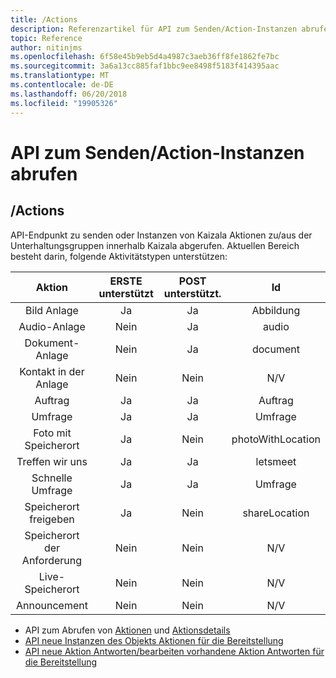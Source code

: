 ```yaml
---
title: /Actions
description: Referenzartikel für API zum Senden/Action-Instanzen abrufen
topic: Reference
author: nitinjms
ms.openlocfilehash: 6f58e45b9eb5d4a4987c3aeb36ff8fe1862fe7bc
ms.sourcegitcommit: 3a6a13cc885faf1bbc9ee8498f5183f414395aac
ms.translationtype: MT
ms.contentlocale: de-DE
ms.lasthandoff: 06/20/2018
ms.locfileid: "19905326"
---
```

# <a name="api-to-sendretrieve-action-instances"></a>API zum Senden/Action-Instanzen abrufen
## <a name="actions"></a>/Actions
API-Endpunkt zu senden oder Instanzen von Kaizala Aktionen zu/aus der Unterhaltungsgruppen innerhalb Kaizala abgerufen. Aktuellen Bereich besteht darin, folgende Aktivitätstypen unterstützen:

| Aktion | ERSTE unterstützt | POST unterstützt. | Id |
| :---: | :---: | :---: | :---: |
| Bild Anlage | Ja | Ja | Abbildung |
| Audio-Anlage | Nein | Ja | audio |
| Dokument-Anlage | Nein | Ja | document |
| Kontakt in der Anlage | Nein | Nein | N/V |
| Auftrag | Ja | Ja | Auftrag |
| Umfrage | Ja | Ja | Umfrage |
| Foto mit Speicherort | Ja | Nein | photoWithLocation |
| Treffen wir uns | Ja | Ja | letsmeet |
| Schnelle Umfrage | Ja | Ja | Umfrage |
| Speicherort freigeben | Ja | Nein | shareLocation |
| Speicherort der Anforderung | Nein | Nein | N/V |
| Live-Speicherort | Nein | Nein | N/V |
| Announcement | Nein | Nein | N/V |


*   API zum Abrufen von [Aktionen](actions_get.md) und [Aktionsdetails](actionDetails.md)
*   [API neue Instanzen des Objekts Aktionen für die Bereitstellung](actions_post.md)
*   [API neue Aktion Antworten/bearbeiten vorhandene Aktion Antworten für die Bereitstellung](action_responses.md)
